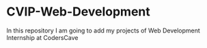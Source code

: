 # CVIP-Web-Development
In this repository I am going to add my projects of Web Development Internship at CodersCave
